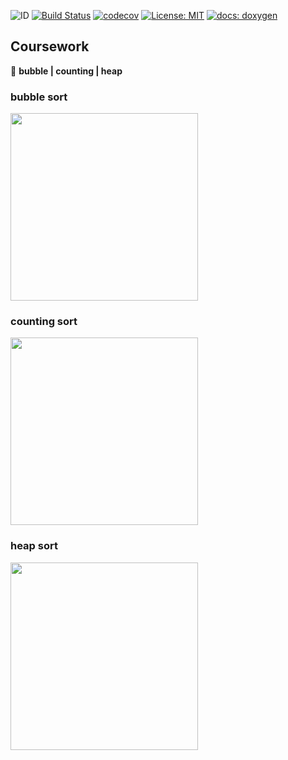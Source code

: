 ![ID](https://img.shields.io/badge/Кошкина-Ульяна-C71585.svg) [![Build Status](https://travis-ci.org/uliana99/coursework_sorts.svg?branch=master)](https://travis-ci.org/uliana99/coursework_sorts) [![codecov](https://codecov.io/gh/uliana99/coursework_sorts/branch/master/graph/badge.svg)](https://codecov.io/gh/uliana99/coursework_sorts) [![License: MIT](https://img.shields.io/badge/License-MIT-EE82EE.svg)](/LICENSE) [![docs: doxygen](https://img.shields.io/badge/doxygen-github.io-00BFFF.svg)](https://uliana99.github.io/coursework_sorts/files.html)

## Coursework 
🚀 **bubble | counting | heap**


### **bubble sort** 
<img src= "http://sorting.valemak.com/wp-content/uploads/2013/11/bubble_1.gif" width="300" height="whatever">


### **counting sort**
<img src= "http://sorting.valemak.com/wp-content/uploads/2013/12/sort_counting.gif" width="300" height="whatever">


### **heap sort**
<img src= "http://sorting.valemak.com/wp-content/uploads/2013/11/bubble_1.gif" width="300" height="whatever">
